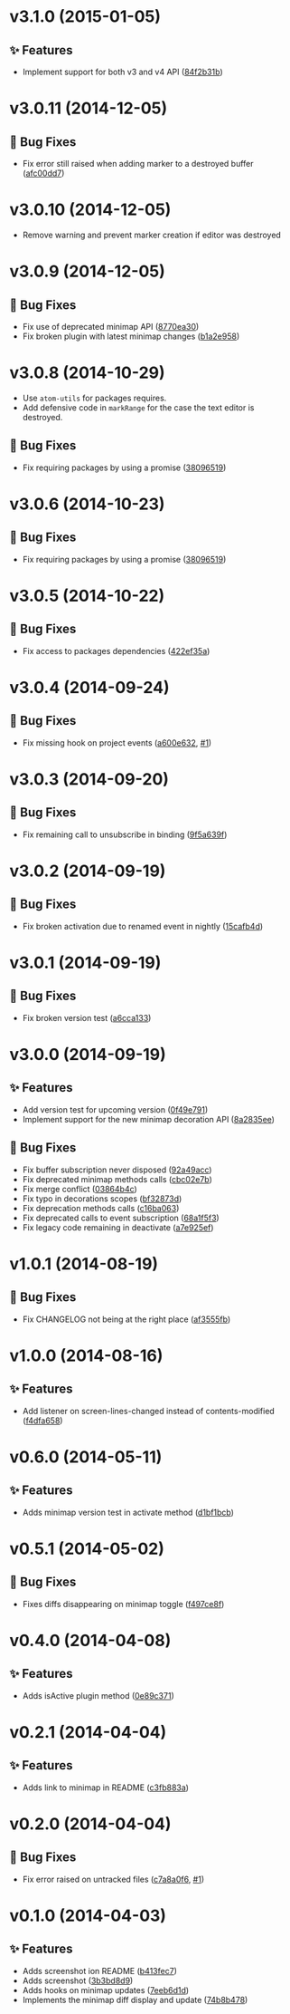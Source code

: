 <a name="v3.1.0"></a>
# v3.1.0 (2015-01-05)

## :sparkles: Features

- Implement support for both v3 and v4 API ([84f2b31b](https://github.com/abe33/minimap-git-diff/commit/84f2b31b95ddd7f556c31ac622970c928c500c0e))

<a name="v3.0.11"></a>
# v3.0.11 (2014-12-05)

## :bug: Bug Fixes

- Fix error still raised when adding marker to a destroyed buffer ([afc00dd7](https://github.com/abe33/minimap-git-diff/commit/afc00dd79a7aff44fcbdc4840b0eee79376bfdb7))

<a name="v3.0.10"></a>
# v3.0.10 (2014-12-05)

- Remove warning and prevent marker creation if editor was destroyed

<a name="v3.0.9"></a>
# v3.0.9 (2014-12-05)

## :bug: Bug Fixes

- Fix use of deprecated minimap API ([8770ea30](https://github.com/abe33/minimap-git-diff/commit/8770ea3070532a00d3d82621961065e52f420118))
- Fix broken plugin with latest minimap changes ([b1a2e958](https://github.com/abe33/minimap-git-diff/commit/b1a2e958d6d2731a51f0239ca12156521ebbd1d3))

<a name="v3.0.8"></a>
# v3.0.8 (2014-10-29)

- Use `atom-utils` for packages requires.
- Add defensive code in `markRange` for the case the text editor is destroyed.

## :bug: Bug Fixes

- Fix requiring packages by using a promise ([38096519](https://github.com/atom-minimap/minimap-git-diff/commit/3809651918431541db84a4dbc05502dbe5440f11))

<a name="v3.0.6"></a>
# v3.0.6 (2014-10-23)

## :bug: Bug Fixes

- Fix requiring packages by using a promise ([38096519](https://github.com/atom-minimap/minimap-git-diff/commit/3809651918431541db84a4dbc05502dbe5440f11))

<a name="v3.0.5"></a>
# v3.0.5 (2014-10-22)

## :bug: Bug Fixes

- Fix access to packages dependencies ([422ef35a](https://github.com/atom-minimap/minimap-git-diff/commit/422ef35ae21f1bb6d3eb8057757599af5e457292))

<a name="v3.0.4"></a>
# v3.0.4 (2014-09-24)

## :bug: Bug Fixes

- Fix missing hook on project events ([a600e632](https://github.com/atom-minimap/minimap-git-diff/commit/a600e63241c57a37d65bf38b703c69a8253f9324), [#1](https://github.com/atom-minimap/minimap-git-diff/issues/1))

<a name="v3.0.3"></a>
# v3.0.3 (2014-09-20)

## :bug: Bug Fixes

- Fix remaining call to unsubscribe in binding ([9f5a639f](https://github.com/atom-minimap/minimap-git-diff/commit/9f5a639f23aeb184a89769b1f788e51ea95ce739))

<a name="v3.0.2"></a>
# v3.0.2 (2014-09-19)

## :bug: Bug Fixes

- Fix broken activation due to renamed event in nightly ([15cafb4d](https://github.com/atom-minimap/minimap-git-diff/commit/15cafb4d6d13444944a2609ce6d22f0f55454c73))

<a name="v3.0.1"></a>
# v3.0.1 (2014-09-19)

## :bug: Bug Fixes

- Fix broken version test ([a6cca133](https://github.com/atom-minimap/minimap-git-diff/commit/a6cca133f70aef9e6ae9c1c81117145939443330))

<a name="v3.0.0"></a>
# v3.0.0 (2014-09-19)

## :sparkles: Features

- Add version test for upcoming version ([0f49e791](https://github.com/atom-minimap/minimap-git-diff/commit/0f49e7914e6e8d3c66df6f7e548c145d03199c1b))
- Implement support for the new minimap decoration API ([8a2835ee](https://github.com/atom-minimap/minimap-git-diff/commit/8a2835ee74a45e1fbc0b7966cd5cc5f9cc51d247))

## :bug: Bug Fixes

- Fix buffer subscription never disposed ([92a49acc](https://github.com/atom-minimap/minimap-git-diff/commit/92a49accd32e3b320a7ab03cd20e2682cfc4b84b))
- Fix deprecated minimap methods calls ([cbc02e7b](https://github.com/atom-minimap/minimap-git-diff/commit/cbc02e7b6a63995ac99ab1684819bedd339e68e4))
- Fix merge conflict ([03864b4c](https://github.com/atom-minimap/minimap-git-diff/commit/03864b4cee3f9454f9b4fd542cdf65732fcb645e))
- Fix typo in decorations scopes ([bf32873d](https://github.com/atom-minimap/minimap-git-diff/commit/bf32873d7497ead614a26b19e6b1d98e2a400187))
- Fix deprecation methods calls ([c16ba063](https://github.com/atom-minimap/minimap-git-diff/commit/c16ba0630f1aa60986b5546c9220ef7009068e32))
- Fix deprecated calls to event subscription ([68a1f5f3](https://github.com/atom-minimap/minimap-git-diff/commit/68a1f5f3d669483d1fa8004726a7de340b0c2db1))
- Fix legacy code remaining in deactivate ([a7e925ef](https://github.com/atom-minimap/minimap-git-diff/commit/a7e925ef73975aed65e715c30180812995ba2d30))

<a name="v1.0.1"></a>
# v1.0.1 (2014-08-19)

## :bug: Bug Fixes

- Fix CHANGELOG not being at the right place ([af3555fb](https://github.com/atom-minimap/minimap-git-diff/commit/af3555fb40d93607022c7177025f0d8de0a1d7b1))

<a name="v1.0.0"></a>
# v1.0.0 (2014-08-16)

## :sparkles: Features

- Add listener on screen-lines-changed instead of contents-modified ([f4dfa658](https://github.com/atom-minimap/minimap-git-diff/commit/f4dfa658fc6cc2317d7e50984b1df989d3f819b5))


<a name="v0.6.0"></a>
# v0.6.0 (2014-05-11)

## :sparkles: Features

- Adds minimap version test in activate method ([d1bf1bcb](https://github.com/atom-minimap/minimap-git-diff/commit/d1bf1bcbfda071e8618c98f0700e4901810bd0bc))


<a name="v0.5.1"></a>
# v0.5.1 (2014-05-02)

## :bug: Bug Fixes

- Fixes diffs disappearing on minimap toggle ([f497ce8f](https://github.com/atom-minimap/minimap-git-diff/commit/f497ce8f35f4255b25b69df272d5b1412fc505f2))


<a name="v0.4.0"></a>
# v0.4.0 (2014-04-08)

## :sparkles: Features

- Adds isActive plugin method ([0e89c371](https://github.com/atom-minimap/minimap-git-diff/commit/0e89c371e2c77547397f4574e71075a4cdfef4c0))


<a name="v0.2.1"></a>
# v0.2.1 (2014-04-04)

## :sparkles: Features

- Adds link to minimap in README ([c3fb883a](https://github.com/atom-minimap/minimap-git-diff/commit/c3fb883a0479ebb9df1818c0cb322883ae499e85))


<a name="v0.2.0"></a>
# v0.2.0 (2014-04-04)

## :bug: Bug Fixes

- Fix error raised on untracked files ([c7a8a0f6](https://github.com/atom-minimap/minimap-git-diff/commit/c7a8a0f6bc1d5c2b57b48d1dbb4db9f121177129), [#1](https://github.com/atom-minimap/minimap-git-diff/issues/1))


<a name="v0.1.0"></a>
# v0.1.0 (2014-04-03)

## :sparkles: Features

- Adds screenshot ion README ([b413fec7](https://github.com/atom-minimap/minimap-git-diff/commit/b413fec7200efd6fd5fda73eb3147c7dc3572fd8))
- Adds screenshot ([3b3bd8d9](https://github.com/atom-minimap/minimap-git-diff/commit/3b3bd8d9a2d8aa46ca033255eedb942f4a5d1445))
- Adds hooks on minimap updates ([7eeb6d1d](https://github.com/atom-minimap/minimap-git-diff/commit/7eeb6d1da2801112218ff304d7891b40494f770f))
- Implements the minimap diff display and update ([74b8b478](https://github.com/atom-minimap/minimap-git-diff/commit/74b8b478b165d0ef62a859a5593196ccb3e97e33))  
